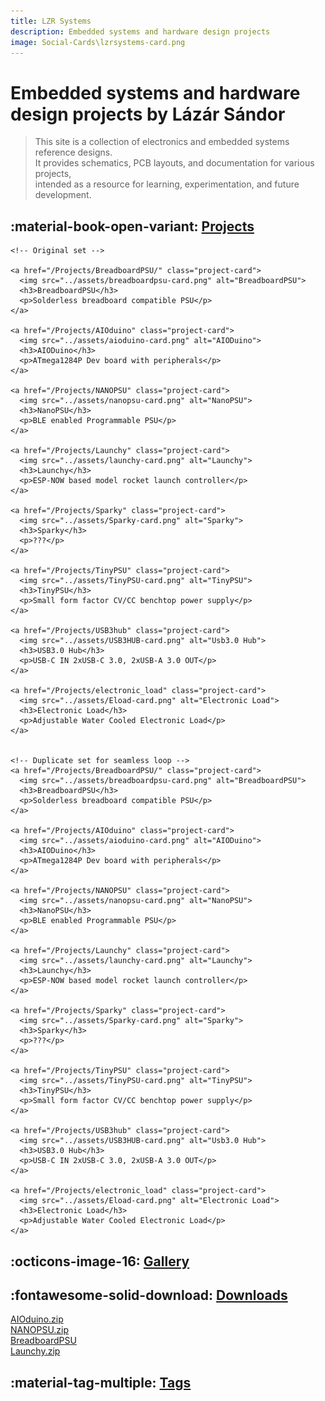 ```yaml
---
title: LZR Systems
description: Embedded systems and hardware design projects
image: Social-Cards\lzrsystems-card.png
---
```


# Embedded systems and hardware design projects by Lázár Sándor
> This site is a collection of electronics and embedded systems reference designs.  
> It provides schematics, PCB layouts, and documentation for various projects,  
> intended as a resource for learning, experimentation, and future development.

## :material-book-open-variant: [Projects](Projects/index.md)

<div class="project-carousel">
  <div class="project-track">

    <!-- Original set -->

    <a href="/Projects/BreadboardPSU/" class="project-card">
      <img src="../assets/breadboardpsu-card.png" alt="BreadboardPSU">
      <h3>BreadboardPSU</h3>
      <p>Solderless breadboard compatible PSU</p>
    </a>

    <a href="/Projects/AIOduino" class="project-card">
      <img src="../assets/aioduino-card.png" alt="AIODuino">
      <h3>AIODuino</h3>
      <p>ATmega1284P Dev board with peripherals</p>
    </a>

    <a href="/Projects/NANOPSU" class="project-card">
      <img src="../assets/nanopsu-card.png" alt="NanoPSU">
      <h3>NanoPSU</h3>
      <p>BLE enabled Programmable PSU</p>
    </a>

    <a href="/Projects/Launchy" class="project-card">
      <img src="../assets/launchy-card.png" alt="Launchy">
      <h3>Launchy</h3>
      <p>ESP-NOW based model rocket launch controller</p>
    </a>

    <a href="/Projects/Sparky" class="project-card">
      <img src="../assets/Sparky-card.png" alt="Sparky">
      <h3>Sparky</h3>
      <p>???</p>
    </a>

    <a href="/Projects/TinyPSU" class="project-card">
      <img src="../assets/TinyPSU-card.png" alt="TinyPSU">
      <h3>TinyPSU</h3>
      <p>Small form factor CV/CC benchtop power supply</p>
    </a>

    <a href="/Projects/USB3hub" class="project-card">
      <img src="../assets/USB3HUB-card.png" alt="Usb3.0 Hub">
      <h3>USB3.0 Hub</h3>
      <p>USB-C IN 2xUSB-C 3.0, 2xUSB-A 3.0 OUT</p>
    </a>

    <a href="/Projects/electronic_load" class="project-card">
      <img src="../assets/Eload-card.png" alt="Electronic Load">
      <h3>Electronic Load</h3>
      <p>Adjustable Water Cooled Electronic Load</p>
    </a>


    <!-- Duplicate set for seamless loop -->
    <a href="/Projects/BreadboardPSU/" class="project-card">
      <img src="../assets/breadboardpsu-card.png" alt="BreadboardPSU">
      <h3>BreadboardPSU</h3>
      <p>Solderless breadboard compatible PSU</p>
    </a>

    <a href="/Projects/AIOduino" class="project-card">
      <img src="../assets/aioduino-card.png" alt="AIODuino">
      <h3>AIODuino</h3>
      <p>ATmega1284P Dev board with peripherals</p>
    </a>

    <a href="/Projects/NANOPSU" class="project-card">
      <img src="../assets/nanopsu-card.png" alt="NanoPSU">
      <h3>NanoPSU</h3>
      <p>BLE enabled Programmable PSU</p>
    </a>

    <a href="/Projects/Launchy" class="project-card">
      <img src="../assets/launchy-card.png" alt="Launchy">
      <h3>Launchy</h3>
      <p>ESP-NOW based model rocket launch controller</p>
    </a>

    <a href="/Projects/Sparky" class="project-card">
      <img src="../assets/Sparky-card.png" alt="Sparky">
      <h3>Sparky</h3>
      <p>???</p>
    </a>

    <a href="/Projects/TinyPSU" class="project-card">
      <img src="../assets/TinyPSU-card.png" alt="TinyPSU">
      <h3>TinyPSU</h3>
      <p>Small form factor CV/CC benchtop power supply</p>
    </a>

    <a href="/Projects/USB3hub" class="project-card">
      <img src="../assets/USB3HUB-card.png" alt="Usb3.0 Hub">
      <h3>USB3.0 Hub</h3>
      <p>USB-C IN 2xUSB-C 3.0, 2xUSB-A 3.0 OUT</p>
    </a>

    <a href="/Projects/electronic_load" class="project-card">
      <img src="../assets/Eload-card.png" alt="Electronic Load">
      <h3>Electronic Load</h3>
      <p>Adjustable Water Cooled Electronic Load</p>
    </a>

  </div>
</div>


## :octicons-image-16: [Gallery](Gallery.md)

<div id="random-gallery-image"></div>

## :fontawesome-solid-download: [Downloads](Downloads.md)

[AIOduino.zip](https://github.com/sanko0112/AIOduino/archive/refs/heads/main.zip) <br>
[NANOPSU.zip](https://github.com/sanko0112/NANOPSU/archive/refs/heads/main.zip) <br>
[BreadboardPSU](https://github.com/sanko0112/BreadboardPSU/archive/refs/heads/main.zip) <br>
[Launchy.zip](https://github.com/sanko0112/Launchy/archive/refs/heads/main.zip) <br>

## :material-tag-multiple: [Tags](Tags.md)
